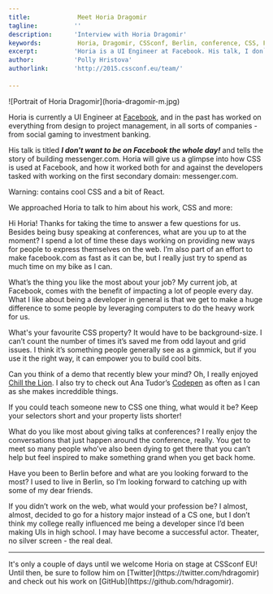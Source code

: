```yaml
---
title:             Meet Horia Dragomir 
tagline:          ''
description:      'Interview with Horia Dragomir'
keywords:          Horia, Dragomir, CSSconf, Berlin, conference, CSS, Facebook
excerpt:          'Horia is a UI Engineer at Facebook. His talk, I don`t want to be on Facebook the whole day!, tells the story of building messenger.com.'
author:           'Polly Hristova'
authorlink:       'http://2015.cssconf.eu/team/'

---
```


<div class="blog-img blog-img--center">
  ![Portrait of Horia Dragomir](horia-dragomir-m.jpg)
</div>

Horia is currently a UI Engineer at [Facebook](http://facebook.com), and in the past has worked on everything from design to project management, in all sorts of companies - from social gaming to investment banking. 

His talk is titled _**I don't want to be on Facebook the whole day!**_ and tells the story of building messenger.com. Horia will give us a glimpse into how CSS is used at Facebook, and how it worked both for and against the developers tasked with working on the first secondary domain: messenger.com. 

Warning: contains cool CSS and a bit of React.

We approached Horia to talk to him about his work, CSS and more:

<span class="strong-border">Hi Horia! Thanks for taking the time to answer a few questions for us. Besides being busy speaking at conferences, what are you up to at the moment?</span>
I spend a lot of time these days working on providing new ways for people to express themselves on the web. I’m also part of an effort to make facebook.com as fast as it can be, but I really just try to spend as much time on my bike as I can.

<span class="strong-border">What’s the thing you like the most about your job?</span>
My current job, at Facebook, comes with the benefit of impacting a lot of people every day. What I like about being a developer in general is that we get to make a huge difference to some people by leveraging computers to do the heavy work for us.

<span class="strong-border">What's your favourite CSS property?</span>
It would have to be background-size. I can’t count the number of times it’s saved me from odd layout and grid issues. I think it’s something people generally see as a gimmick, but if you use it the right way, it can empower you to build cool bits.

<span class="strong-border">Can you think of a demo that recently blew your mind?</span>
Oh, I really enjoyed [Chill the Lion](http://codepen.io/Yakudoo/pen/YXxmYR). I also try to check out Ana Tudor’s [Codepen](http://codepen.io/thebabydino/) as often as I can as she makes increddible things.

<span class="strong-border">If you could teach someone new to CSS one thing, what would it be?</span>
Keep your selectors short and your property lists shorter!

<span class="strong-border">What do you like most about giving talks at conferences?</span>
I really enjoy the conversations that just happen around the conference, really. You get to meet so many people who’ve also been dying to get there that you can’t help but feel inspired to make something grand when you get back home.

<span class="strong-border">Have you been to Berlin before and what are you looking forward to the most?</span>
I used to live in Berlin, so I’m looking forward to catching up with some of my dear friends.

<span class="strong-border">If you didn’t work on the web, what would your profession be?</span>
I almost, almost, decided to go for a history major instead of a CS one, but I don’t think my college really influenced me being a developer since I’d been making UIs in high school. I may have become a successful actor. Theater, no silver screen - the real deal.
<hr>
It's only a couple of days until we welcome Horia on stage at CSSconf EU! Until then, be sure to follow him on [Twitter](https://twitter.com/hdragomir) and check out his work on [GitHub](https://github.com/hdragomir).
